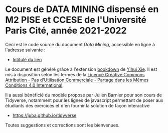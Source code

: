 # Cours de DATA MINING dispensé en M2 PISE et CCESE de l'Université Paris Cité, année 2021-2022

Ceci est le code source du document *Data Mining*, accessible en ligne à l'adresse suivante :

- <a href="https://camille-sisi.github.io/Data-Mining-2022" target="_blank">[Intitulé du lien](https://camille-sisi.github.io/Data-Mining-2022)</a>

Le document est généré grâce à l'extension [bookdown](https://bookdown.org/) de [Yihui Xie](https://yihui.name/). Il est mis à disposition selon les termes de la [Licence Creative Commons Attribution - Pas d’Utilisation Commerciale - Partage dans les Mêmes Conditions 4.0 International](http://creativecommons.org/licenses/by-nc-sa/4.0/).

Il a aussi bénéficié du modèle proposé par Julien Barnier pour son cours de Tidyverse, notamment pour les lignes de javascript permettant de poser aux étudiants des exercices et d'en fournir la solution de façon interactive

- https://juba.github.io/tidyverse

Toutes suggestions et corrections sont les bienvenues.

